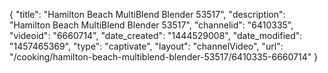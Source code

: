 {
    "title": "Hamilton Beach MultiBlend Blender 53517",
    "description": "Hamilton Beach MultiBlend Blender 53517",
    "channelid": "6410335",
    "videoid": "6660714",
    "date_created": "1444529008",
    "date_modified": "1457465369",
    "type": "captivate",
    "layout": "channelVideo",
    "url": "\/cooking\/hamilton-beach-multiblend-blender-53517\/6410335-6660714"
}